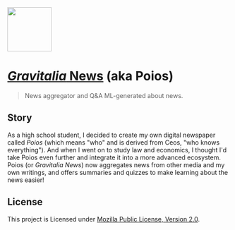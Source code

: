 <img src="https://www.gravitalia.com/poios-black.webp" width="100" />

# [*Gravitalia* News](https://news.gravitalia.com/) (aka Poios)
> News aggregator and Q&A ML-generated about news.

## Story
As a high school student, I decided to create my own digital newspaper called *Poios* (which means "who" and is derived from Ceos, "who knows everything").
And when I went on to study law and economics, I thought I'd take Poios even further and integrate it into a more advanced ecosystem. Poios (or *Gravitalia News*) now aggregates news from other media and my own writings, and offers summaries and quizzes to make learning about the news easier!

## License
This project is Licensed under [Mozilla Public License, Version 2.0](https://www.mozilla.org/en-US/MPL/2.0/).
